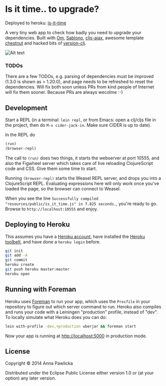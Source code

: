 Is it time.. to upgrade?
========================

Deployed to heroku: [is-it-time](https://is-it-time.herokuapp.com/)

A very tiny web app to check how badly you need to upgrade your
dependencies. Built with [Om](https://github.com/swannodette/om),
[Sablono](https://github.com/r0man/sablono),
[cljs-ajax](https://github.com/JulianBirch/cljs-ajax), awesome
template [chestnut](https://github.com/plexus/chestnut) and hacked
bits of [version-clj](https://github.com/xsc/version-clj).


![Alt text](http://i.imgur.com/tpUQzNf.png "Is it time to upgrade?")

### TODOs ###
There are a few TODOs, e.g. parsing of dependencies must be improved
(1.3.0 is shown as > 1.20.0), and page needs to be refreshed to reset the
dependencies. Will fix both soon unless PRs from kind people of Internet
will fix them sooner. Because PRs are always wecolme :-)

## Development

Start a REPL (in a terminal: `lein repl`, or from Emacs: open a
clj/cljs file in the project, then do `M-x cider-jack-in`. Make sure
CIDER is up to date).

In the REPL do

```clojure
(run)
(browser-repl)
```

The call to `(run)` does two things, it starts the webserver at port
10555, and also the Figwheel server which takes care of live reloading
ClojureScript code and CSS. Give them some time to start.

Running `(browser-repl)` starts the Weasel REPL server, and drops you
into a ClojureScript REPL. Evaluating expressions here will only work
once you've loaded the page, so the browser can connect to Weasel.

When you see the line `Successfully compiled "resources/public/is_it_time.js"
in 7.825 seconds.`, you're ready to go. Browse to
`http://localhost:10555` and enjoy.

## Deploying to Heroku

This assumes you have a
[Heroku account](https://signup.heroku.com/dc), have installed the
[Heroku toolbelt](https://toolbelt.heroku.com/), and have done a
`heroku login` before.

``` sh
git init
git add -A
git commit
heroku create
git push heroku master:master
heroku open
```

## Running with Foreman

Heroku uses [Foreman](http://ddollar.github.io/foreman/) to run your
app, which uses the `Procfile` in your repository to figure out which
server command to run. Heroku also compiles and runs your code with a
Leiningen "production" profile, instead of "dev". To locally simulate
what Heroku does you can do:

``` sh
lein with-profile -dev,+production uberjar && foreman start
```

Now your app is running at
[http://localhost:5000](http://localhost:5000) in production mode.

## License

Copyright © 2014 Anna Pawlicka

Distributed under the Eclipse Public License either version 1.0 or (at your option) any later version.
